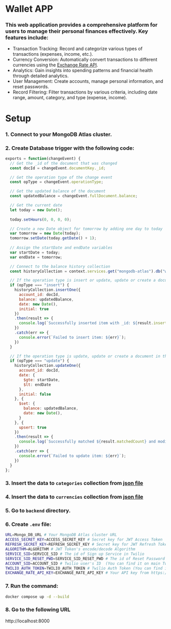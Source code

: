 # Wallet APP
### This web application provides a comprehensive platform for users to manage their personal finances effectively. Key features include:

 - Transaction Tracking: Record and categorize various types of transactions (expenses, income, etc.).
 - Currency Conversion: Automatically convert transactions to different currencies using the [Exchange Rate API](https://www.exchangerate-api.com/).
 - Analytics: Gain insights into spending patterns and financial health through detailed analytics.
 - User Management: Create accounts, manage personal information, and reset passwords.
 - Record Filtering: Filter transactions by various criteria, including date range, amount, category, and type (expense, income).

# Setup
### 1. Connect to your MongoDB Atlas cluster.
### 2. Create Database trigger with the following code:
```js
exports = function(changeEvent) {
  // Get the _id of the document that was changed
  const docId = changeEvent.documentKey._id;

  // Get the operation type of the change event
  const opType = changeEvent.operationType;

  // Get the updated balance of the document
  const updatedBalance = changeEvent.fullDocument.balance;

  // Get the current date
  let today = new Date();
  
  today.setHours(0, 0, 0, 0);

  // Create a new Date object for tomorrow by adding one day to today
  var tomorrow = new Date(today);
  tomorrow.setDate(today.getDate() + 1);
  
  // Assign the startDate and endDate variables
  var startDate = today;
  var endDate = tomorrow;

  // Connect to the balance history collection
  const historyCollection = context.services.get("mongodb-atlas").db("wallet").collection("balanceTrend");

  // If the operation type is insert or update, update or create a document in the balance history collection with the _id, balance, and date
  if (opType === "insert") {
    historyCollection.insertOne({
      account_id: docId,
      balance: updatedBalance,
      date: new Date(),
      initial: true
    })
    .then(result => {
      console.log(`Successfully inserted item with _id: ${result.insertedId}`);
    })
    .catch(err => {
      console.error(`Failed to insert item: ${err}`);
    })
  }

  // If the operation type is update, update or create a document in the balance history collection with the _id, balance, and date
  if (opType === "update") {
    historyCollection.updateOne({
      account_id: docId,
      date: {
        $gte: startDate,
        $lt: endDate
      },
      initial: false
    }, {
      $set: {
        balance: updatedBalance,
        date: new Date(),
      }
    }, {
      upsert: true
    })
    .then(result => {
      console.log(`Successfully matched ${result.matchedCount} and modified ${result.modifiedCount} items.`);
    })
    .catch(err => {
      console.error(`Failed to update item: ${err}`);
    })
  }
};
```
### 3. Insert the data to `categories` collection from [json file](categories.json)

### 4. Insert the data to `currencies` collection from [json file](currencies.json)

### 5. Go to `backend` directory.
### 6. Create `.env` file:
```sh
URL=Mongo_DB_URL # Your MongoDB Atlas cluster URL
ACCESS_SECRET_KEY=ACCESS_SECRET_KEY # Secret key for JWT Access Token
REFRESH_SECRET_KEY=REFRESH_SECRET_KEY # Secret key for JWT Refresh Token
ALGORITHM=ALGORITHM # JWT Token's encode/decode Algorithm
SERVICE_SID=SERVICE_SID # The id of Sign up Service in Twilio
SERVICE_SID_RESET_PWD=SERVICE_SID_RESET_PWD # The id of Reset Password Service in Twilio
ACCOUNT_SID=ACCOUNT_SID # Twilio user's ID  (You can find it on main Twilio's Dashboard)
TWILIO_AUTH_TOKEN=TWILIO_AUTH_TOKEN # Twilio Auth Token (You can find it on main Twilio's Dashboard)
EXCHANGE_RATE_API_KEY=EXCHANGE_RATE_API_KEY # Your API key from https://www.exchangerate-api.com website
```
### 7. Run the command:
```bash
docker compose up -d --build
```

### 8. Go to the following URL
http://localhost:8000
